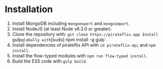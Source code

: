 # Installation

1. Install MongoDB including `mongoexport` and `mongoimport`.
2. Install NodeJS (at least Node v6.3.0 or greater).
3. Clone the repository with: `git clone https://pirateflix.app Install `gulp` globally with `[sudo] npm install -g gulp`.
5. Install dependencies of pirateflix API with `cd pirateflix-api` and `npm install`.
6. Install the flow-typed modules with `npm run flow-typed install`.
7. Build the ES5 code with `gulp build`.
